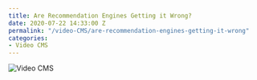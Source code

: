```yaml
---
title: Are Recommendation Engines Getting it Wrong?
date: 2020-07-22 14:33:00 Z
permalink: "/video-CMS/are-recommendation-engines-getting-it-wrong"
categories:
- Video CMS
---
```


<img src="/uploads/Interactive%20video%20recommendations%20axonista.gif" alt="Video CMS" />